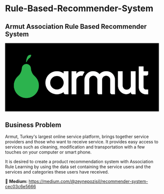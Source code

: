 # Rule-Based-Recommender-System
## Armut Association Rule Based Recommender System
![Screenshot](6.png)

## Business Problem

Armut, Turkey's largest online service platform, brings together service providers and those who want to receive service. It provides easy access to services such as cleaning, modification and transportation with a few touches on your computer or smart phone.

It is desired to create a product recommendation system with Association Rule Learning by using the data set containing the service users and the services and categories these users have received.

📌 **Medium:** https://medium.com/@zeynepozisil/recommender-system-cec03c6e5666
